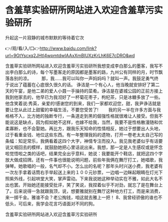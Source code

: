# 含羞草实验研所网站进入欢迎含羞草污实验研所
升起这一片寂静的城市默默的等待着它次

👉/观/看/入/口👉http://www.baidu.com/link?url=9GtYscxq2JHtl4wpmtdwIAAxXmBlUXzKrLhK6E7cDRO&wd

含羞草实验研所网站进入欢迎含羞草污实验研所我想变成李白那么的墨客，我写不出李白那么的诗，每个写墨客走的原因都是墨客的路，九州公有同样的月，时节飘落各别的凉。
　　那，我……我可以叫你一声妈妈吗？就叫一声。我鼓足勇气终于说出了蕴蓄在心底很久很久的话。
诤洁是一个有心人，他当晚就安排好了第二天的午宴，是他二弟的爱人小聂一手操持的菜肴。诤洁是在婆城公园的正前方接上我到他家去的，他早已为我沏好了一杯菊花枣子，枸杞茶，只是冰糖多放了一些。他含笑着说:秀英，亲爱的!感谢您的到来，我们一家都欢迎您，甜，我尹诤洁就是要让您从此过上甜蜜的幸福生活，不要您受苦了!
　　我的另一半在许多方面与我格格不入，比方她的独断专行，一条道走到黑的倔强性格就很难让人接受。但我不能说这是缺点，因为假如她不这样，也嫁不给我，当然，我要不是性格散漫随和优柔寡断，也不会娶她。再比方，跟我乐天知命的性情相反，她过于想要出人头地，过于看重金钱、地位这些东西。有一年整理我妈的遗物，打开一卷老太太自己写的条幅：知足常乐，我俩看着这四个大字，神情专注而投入。我见我老婆似乎有话要说又咽回去的模样，就鼓励她把心里话说出来。我想，那一定是人生感叹或是怀念啦觉悟啦之类的话吧，结果完全出乎意料，她说：我要能开个鞋店，就把这四个字放大做成招牌。还有一件事也很能说明问题，前些年我俩在舞厅打工，她唱歌，我弹琴。她歌唱的一般，名气却不小。怎么出的名呢？那年头时兴送小费，我老婆有一次左手拿着话筒右手举起送上来的１００元钞票，一边唱一边眯起眼睛在灯光下照紫外线，引起哄堂大笑，掌声雷动。下来我说她这种举动实在不雅，如此大名不出也罢。开始她还能接受批评，笑了笑说，我捏着似乎不对劲，就忘了是在舞台上了。后来说得一急就跟我顶，说，想要雅就别在舞厅这种地方打工，而是来消费，来一掷千金。雅谁不会？老公掏钱，咱这就去雅上一把！
	8、我曾经骄傲的谁也不低头，可后来，我学会花言巧语面对不同的狗。

含羞草实验研所网站进入欢迎含羞草污实验研所
